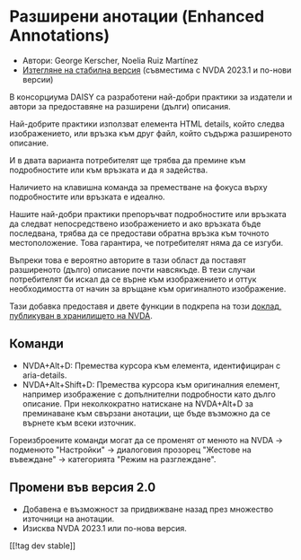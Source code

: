 # Разширени анотации (Enhanced Annotations) #

* Автори: George Kerscher, Noelia Ruiz Martínez
* [Изтегляне на стабилна версия][1] (съвместима с NVDA 2023.1 и по-нови
  версии)

В консорциума DAISY са разработени най-добри практики за издатели и автори
за предоставяне на разширени (дълги) описания.

Най-добрите практики използват елемента HTML details, който следва
изображението, или връзка към друг файл, който съдържа разширеното описание.

И в двата варианта потребителят ще трябва да премине към подробностите или
към връзката и да я задейства.

Наличието на клавишна команда за преместване на фокуса върху подробностите
или връзката е идеално.

Нашите най-добри практики препоръчват подробностите или връзката да следват
непосредствено изображението и ако връзката бъде последвана, трябва да се
предостави обратна връзка към точното местоположение. Това гарантира, че
потребителят няма да се изгуби.

Въпреки това е вероятно авторите в тази област да поставят разширеното
(дълго) описание почти навсякъде. В тези случаи потребителят би искал да се
върне към изображението и оттук необходимостта от начин за връщане към
оригиналното изображение.

Тази добавка предоставя и двете функции в подкрепа на този [доклад,
публикуван в хранилището на NVDA][2].

## Команди ##

* NVDA+Alt+D: Премества курсора към елемента, идентифициран с aria-details.
* NVDA+Alt+Shift+D: Премества курсора към оригиналния елемент, например
  изображение с допълнителни подробности като дълго описание. При
  неколкократно натискане на NVDA+Alt+D за преминаване към свързани
  анотации, ще бъде възможно да се върнете към всеки източник.

Гореизброените команди могат да се променят от менюто на NVDA -> подменюто
"Настройки" -> диалоговия прозорец "Жестове на въвеждане" -> категорията
"Режим на разглеждане".

## Промени във версия 2.0 ##

* Добавена е възможност за придвижване назад през множество източници на
  анотации.
* Изисква NVDA 2023.1 или по-нова версия.

[[!tag dev stable]]

[1]: https://www.nvaccess.org/addonStore/legacy?file=enhancedAnnotations

[2]: https://github.com/nvaccess/nvda/issues/13940
